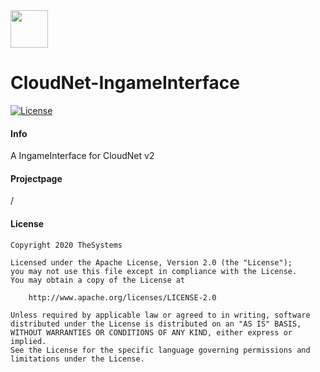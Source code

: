 <img src="https://the-systems.eu/images/favicons/apple-touch-icon.png" width="60px" />

# CloudNet-IngameInterface
[![License](https://img.shields.io/badge/License-Apache%202.0-blue.svg)](https://opensource.org/licenses/Apache-2.0)

#### Info

A IngameInterface for CloudNet v2

#### Projectpage

/

#### License

    Copyright 2020 TheSystems
    
    Licensed under the Apache License, Version 2.0 (the "License");
    you may not use this file except in compliance with the License.
    You may obtain a copy of the License at
    
        http://www.apache.org/licenses/LICENSE-2.0
    
    Unless required by applicable law or agreed to in writing, software
    distributed under the License is distributed on an "AS IS" BASIS,
    WITHOUT WARRANTIES OR CONDITIONS OF ANY KIND, either express or implied.
    See the License for the specific language governing permissions and
    limitations under the License.
